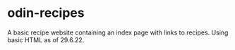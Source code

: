 # odin-recipes
A basic recipe website containing an index page with links to recipes. Using basic HTML as of 29.6.22.